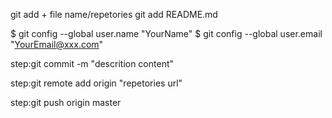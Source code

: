 git add + file name/repetories
git add README.md

$ git config --global user.name "YourName"
$ git config --global user.email "YourEmail@xxx.com"

step:git commit -m "descrition content"

step:git remote add origin "repetories url"

step:git push origin master



